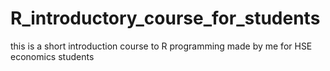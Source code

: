 # R_introductory_course_for_students
this is a short introduction course to R programming made by me for HSE economics students
